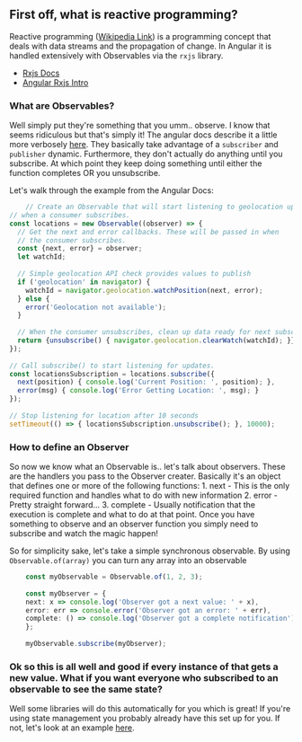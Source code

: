 ## First off, what is reactive programming?
Reactive programming ([Wikipedia Link](https://en.wikipedia.org/wiki/Reactive_programming)) is a programming concept that deals with data streams and the propagation of change. In Angular it is handled extensively with Observables via the `rxjs` library.
* [Rxjs Docs](http://reactivex.io/rxjs/)
* [Angular Rxjs Intro](https://angular.io/guide/rx-library/)

### What are Observables?
Well simply put they're something that you umm.. observe. I know that seems ridiculous but that's simply it! The angular docs describe it a little more verbosely [here](https://angular.io/guide/observables). They basically take advantage of a `subscriber` and `publisher` dynamic. Furthermore, they don't actually do anything until you subscribe. At which point they keep doing something until either the function completes OR you unsubscribe.

Let's walk through the example from the Angular Docs: 
``` typescript
    // Create an Observable that will start listening to geolocation updates
// when a consumer subscribes.
const locations = new Observable((observer) => {
  // Get the next and error callbacks. These will be passed in when
  // the consumer subscribes.
  const {next, error} = observer;
  let watchId;
 
  // Simple geolocation API check provides values to publish
  if ('geolocation' in navigator) {
    watchId = navigator.geolocation.watchPosition(next, error);
  } else {
    error('Geolocation not available');
  }
 
  // When the consumer unsubscribes, clean up data ready for next subscription.
  return {unsubscribe() { navigator.geolocation.clearWatch(watchId); }};
});
 
// Call subscribe() to start listening for updates.
const locationsSubscription = locations.subscribe({
  next(position) { console.log('Current Position: ', position); },
  error(msg) { console.log('Error Getting Location: ', msg); }
});
 
// Stop listening for location after 10 seconds
setTimeout(() => { locationsSubscription.unsubscribe(); }, 10000);
```

### How to define an Observer
So now we know what an Observable is.. let's talk about observers. These are the handlers you pass to the Observer creater. Basically it's an object that defines one or more of the following functions:
    1. next - This is the only required function and handles what to do with new information
    2. error - Pretty straight forward...
    3. complete - Usually notification that the execution is complete and what to do at that point.
Once you have something to observe and an observer function you simply need to subscribe and watch the magic happen!

So for simplicity sake, let's take a simple synchronous observable. By using `Observable.of(array)` you can turn any array into an observable
``` typescript
    const myObservable = Observable.of(1, 2, 3);
 
    const myObserver = {
    next: x => console.log('Observer got a next value: ' + x),
    error: err => console.error('Observer got an error: ' + err),
    complete: () => console.log('Observer got a complete notification'),
    };
    
    myObservable.subscribe(myObserver);
```

### Ok so this is all well and good if every instance of that gets a new value. What if you want everyone who subscribed to an observable to see the same state?
Well some libraries will do this automatically for you which is great! If you're using state management you probably already have this set up for you. If not, let's look at an example [here](https://angular.io/guide/observables#multicasting).

